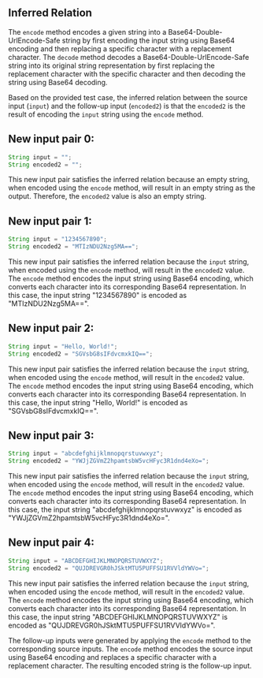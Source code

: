 ## Inferred Relation
The `encode` method encodes a given string into a Base64-Double-UrlEncode-Safe string by first encoding the input string using Base64 encoding and then replacing a specific character with a replacement character. The `decode` method decodes a Base64-Double-UrlEncode-Safe string into its original string representation by first replacing the replacement character with the specific character and then decoding the string using Base64 decoding.

Based on the provided test case, the inferred relation between the source input (`input`) and the follow-up input (`encoded2`) is that the `encoded2` is the result of encoding the `input` string using the `encode` method.

## New input pair 0:
```java
String input = "";
String encoded2 = "";
```
This new input pair satisfies the inferred relation because an empty string, when encoded using the `encode` method, will result in an empty string as the output. Therefore, the `encoded2` value is also an empty string.

## New input pair 1:
```java
String input = "1234567890";
String encoded2 = "MTIzNDU2Nzg5MA==";
```
This new input pair satisfies the inferred relation because the `input` string, when encoded using the `encode` method, will result in the `encoded2` value. The `encode` method encodes the input string using Base64 encoding, which converts each character into its corresponding Base64 representation. In this case, the input string "1234567890" is encoded as "MTIzNDU2Nzg5MA==".

## New input pair 2:
```java
String input = "Hello, World!";
String encoded2 = "SGVsbG8sIFdvcmxkIQ==";
```
This new input pair satisfies the inferred relation because the `input` string, when encoded using the `encode` method, will result in the `encoded2` value. The `encode` method encodes the input string using Base64 encoding, which converts each character into its corresponding Base64 representation. In this case, the input string "Hello, World!" is encoded as "SGVsbG8sIFdvcmxkIQ==".

## New input pair 3:
```java
String input = "abcdefghijklmnopqrstuvwxyz";
String encoded2 = "YWJjZGVmZ2hpamtsbW5vcHFyc3R1dnd4eXo=";
```
This new input pair satisfies the inferred relation because the `input` string, when encoded using the `encode` method, will result in the `encoded2` value. The `encode` method encodes the input string using Base64 encoding, which converts each character into its corresponding Base64 representation. In this case, the input string "abcdefghijklmnopqrstuvwxyz" is encoded as "YWJjZGVmZ2hpamtsbW5vcHFyc3R1dnd4eXo=".

## New input pair 4:
```java
String input = "ABCDEFGHIJKLMNOPQRSTUVWXYZ";
String encoded2 = "QUJDREVGR0hJSktMTU5PUFFSU1RVVldYWVo=";
```
This new input pair satisfies the inferred relation because the `input` string, when encoded using the `encode` method, will result in the `encoded2` value. The `encode` method encodes the input string using Base64 encoding, which converts each character into its corresponding Base64 representation. In this case, the input string "ABCDEFGHIJKLMNOPQRSTUVWXYZ" is encoded as "QUJDREVGR0hJSktMTU5PUFFSU1RVVldYWVo=".

The follow-up inputs were generated by applying the `encode` method to the corresponding source inputs. The `encode` method encodes the source input using Base64 encoding and replaces a specific character with a replacement character. The resulting encoded string is the follow-up input.